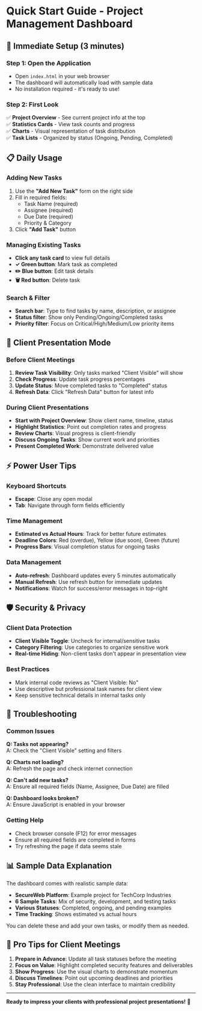 # Quick Start Guide - Project Management Dashboard

## 🚀 Immediate Setup (3 minutes)

### Step 1: Open the Application
- Open `index.html` in your web browser
- The dashboard will automatically load with sample data
- No installation required - it's ready to use!

### Step 2: First Look
✅ **Project Overview** - See current project info at the top  
✅ **Statistics Cards** - View task counts and progress  
✅ **Charts** - Visual representation of task distribution  
✅ **Task Lists** - Organized by status (Ongoing, Pending, Completed)  

## 📋 Daily Usage

### Adding New Tasks
1. Use the **"Add New Task"** form on the right side
2. Fill in required fields:
   - Task Name (required)
   - Assignee (required) 
   - Due Date (required)
   - Priority & Category
3. Click **"Add Task"** button

### Managing Existing Tasks
- **Click any task card** to view full details
- **✓ Green button**: Mark task as completed
- **✏️ Blue button**: Edit task details  
- **🗑️ Red button**: Delete task

### Search & Filter
- **Search bar**: Type to find tasks by name, description, or assignee
- **Status filter**: Show only Pending/Ongoing/Completed tasks
- **Priority filter**: Focus on Critical/High/Medium/Low priority items

## 👥 Client Presentation Mode

### Before Client Meetings
1. **Review Task Visibility**: Only tasks marked "Client Visible" will show
2. **Check Progress**: Update task progress percentages
3. **Update Status**: Move completed tasks to "Completed" status
4. **Refresh Data**: Click "Refresh Data" button for latest info

### During Client Presentations
- **Start with Project Overview**: Show client name, timeline, status
- **Highlight Statistics**: Point out completion rates and progress
- **Review Charts**: Visual progress is client-friendly
- **Discuss Ongoing Tasks**: Show current work and priorities
- **Present Completed Work**: Demonstrate delivered value

## ⚡ Power User Tips

### Keyboard Shortcuts
- **Escape**: Close any open modal
- **Tab**: Navigate through form fields efficiently

### Time Management
- **Estimated vs Actual Hours**: Track for better future estimates  
- **Deadline Colors**: Red (overdue), Yellow (due soon), Green (future)
- **Progress Bars**: Visual completion status for ongoing tasks

### Data Management
- **Auto-refresh**: Dashboard updates every 5 minutes automatically
- **Manual Refresh**: Use refresh button for immediate updates
- **Notifications**: Watch for success/error messages in top-right

## 🛡️ Security & Privacy

### Client Data Protection
- **Client Visible Toggle**: Uncheck for internal/sensitive tasks
- **Category Filtering**: Use categories to organize sensitive work
- **Real-time Hiding**: Non-client tasks don't appear in presentation view

### Best Practices
- Mark internal code reviews as "Client Visible: No"
- Use descriptive but professional task names for client view
- Keep sensitive technical details in internal tasks only

## 🔧 Troubleshooting

### Common Issues

**Q: Tasks not appearing?**  
A: Check the "Client Visible" setting and filters

**Q: Charts not loading?**  
A: Refresh the page and check internet connection

**Q: Can't add new tasks?**  
A: Ensure all required fields (Name, Assignee, Due Date) are filled

**Q: Dashboard looks broken?**  
A: Ensure JavaScript is enabled in your browser

### Getting Help
- Check browser console (F12) for error messages
- Ensure all required fields are completed in forms
- Try refreshing the page if data seems stale

## 📊 Sample Data Explanation

The dashboard comes with realistic sample data:

- **SecureWeb Platform**: Example project for TechCorp Industries
- **6 Sample Tasks**: Mix of security, development, and testing tasks
- **Various Statuses**: Completed, ongoing, and pending examples
- **Time Tracking**: Shows estimated vs actual hours

You can delete these and add your own tasks, or modify them as needed.

## 🎯 Pro Tips for Client Meetings

1. **Prepare in Advance**: Update all task statuses before the meeting
2. **Focus on Value**: Highlight completed security features and deliverables  
3. **Show Progress**: Use the visual charts to demonstrate momentum
4. **Discuss Timelines**: Point out upcoming deadlines and priorities
5. **Stay Professional**: Use the clean interface to maintain credibility

---

**Ready to impress your clients with professional project presentations!** 🚀